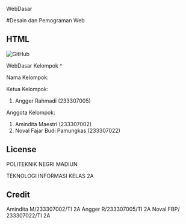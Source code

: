 WebDasar

#Desain dan Pemograman Web

## HTML
![GitHub](https://img.shields.io/badge/github-%23121011.svg?style=for-the-badge&logo=github&logoColor=white)


WebDasar Kelompok ^

Nama Kelompok:

Ketua Kelompok:
1. Angger Rahmadi (233307005)
   
Anggota Kelompok:
1. Amindita Maestri (233307002)
2. Noval Fajar Budi Pamungkas (233307022)

   
## License
POLITEKNIK NEGRI MADIUN 

TEKNOLOGI INFORMASI KELAS 2A
## Credit
Amindita M/233307002/TI 2A
Angger R/233307005/TI 2A
Noval FBP/ 233307022/TI 2A
